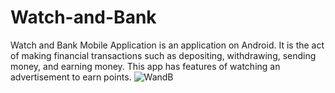 # Watch-and-Bank
Watch and Bank Mobile Application is an application on Android. 
It is the act of making financial transactions such as depositing, withdrawing, sending money, and earning money.
This app has features of watching an advertisement to earn points.
![WandB](https://user-images.githubusercontent.com/104346237/180402445-ca872a48-c28f-4b64-97a0-4e80397269be.png)
